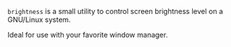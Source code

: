 `brightness` is a small utility to control screen brightness level on a
GNU/Linux system.

Ideal for use with your favorite window manager.
